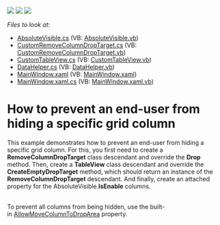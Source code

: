 <!-- default badges list -->
![](https://img.shields.io/endpoint?url=https://codecentral.devexpress.com/api/v1/VersionRange/128652160/21.1.5%2B)
[![](https://img.shields.io/badge/Open_in_DevExpress_Support_Center-FF7200?style=flat-square&logo=DevExpress&logoColor=white)](https://supportcenter.devexpress.com/ticket/details/E4350)
[![](https://img.shields.io/badge/📖_How_to_use_DevExpress_Examples-e9f6fc?style=flat-square)](https://docs.devexpress.com/GeneralInformation/403183)
<!-- default badges end -->
<!-- default file list -->
*Files to look at*:

* [AbsoluteVisible.cs](./CS/DXSample/AbsoluteVisible.cs) (VB: [AbsoluteVisible.vb](./VB/DXSample/AbsoluteVisible.vb))
* [CustomRemoveColumnDropTarget.cs](./CS/DXSample/CustomRemoveColumnDropTarget.cs) (VB: [CustomRemoveColumnDropTarget.vb](./VB/DXSample/CustomRemoveColumnDropTarget.vb))
* [CustomTableView.cs](./CS/DXSample/CustomTableView.cs) (VB: [CustomTableView.vb](./VB/DXSample/CustomTableView.vb))
* [DataHelper.cs](./CS/DXSample/DataHelper.cs) (VB: [DataHelper.vb](./VB/DXSample/DataHelper.vb))
* [MainWindow.xaml](./CS/DXSample/MainWindow.xaml) (VB: [MainWindow.xaml](./VB/DXSample/MainWindow.xaml))
* [MainWindow.xaml.cs](./CS/DXSample/MainWindow.xaml.cs) (VB: [MainWindow.xaml.vb](./VB/DXSample/MainWindow.xaml.vb))
<!-- default file list end -->
# How to prevent an end-user from hiding a specific grid column


<p>This example demonstrates how to prevent an end-user from hiding a specific grid column. For this, you first need to create a <strong>RemoveColumnDropTarget</strong> class descendant and override the <strong>Drop</strong> method. Then, create a <strong>TableView</strong> class descendant and override the <strong>CreateEmptyDropTarget</strong> method, which should return an instance of the <strong>RemoveColumnDropTarget</strong> descendant. And finally, create an attached property for the AbsoluteVisible.<strong>IsEnable</strong> columns.<br><br></p>
<p>To prevent all columns from being hidden, use the built-in <a href="https://documentation.devexpress.com/WPF/DevExpressXpfGridDataViewBase_AllowMoveColumnToDropAreatopic.aspx">AllowMoveColumnToDropArea</a> property.</p>

<br/>


